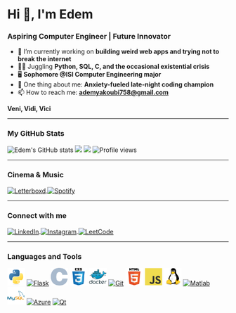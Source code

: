 # Hi 👋, I'm Edem

### Aspiring Computer Engineer | Future Innovator

- 🔭 I’m currently working on **building weird web apps and trying not to break the internet**
- 🤹‍♂️ Juggling **Python, SQL, C, and the occasional existential crisis**
- 🖥️ **Sophomore @ISI Computer Engineering major**
- 💬 One thing about me: **Anxiety-fueled late-night coding champion**
- 📫 How to reach me: **ademyakoubi758@gmail.com**

**Veni, Vidi, Vici**

---

### My GitHub Stats

<p align="left">
  <img src="https://github-readme-stats.vercel.app/api?username=edemyakoubi&show_icons=true&theme=radical" alt="Edem's GitHub stats" />
  <img src="https://github-readme-activity-graph.vercel.app/graph?username=edemyakoubi&theme=dark"/>
  <img src="https://github-readme-stats.vercel.app/api/top-langs/?username=edemyakoubi&layout=compact&theme=radical" />
  <img src="https://komarev.com/ghpvc/?username=edemyakoubi&style=flat-square&color=blue" alt="Profile views" />
</p>

---

### Cinema & Music

<p align="left">
  <a href="https://letterboxd.com/tealheart2006" target="_blank">
    <img align="center" src="https://a.ltrbxd.com/logos/letterboxd-decal-dots-pos-rgb.svg" alt="Letterboxd" height="30" width="40"/>
  </a>
  <a href="https://open.spotify.com/user/31e57odr3gsfzkqbrhmfr7hu4wme" target="_blank">
    <img align="center" src="https://cdn.worldvectorlogo.com/logos/spotify-2.svg" alt="Spotify" height="30" width="40"/>
  </a>
</p>

---

### Connect with me

<p align="left">
  <a href="https://linkedin.com/in/edem-yakoubi" target="_blank">
    <img align="center" src="https://raw.githubusercontent.com/rahuldkjain/github-profile-readme-generator/master/src/images/icons/Social/linked-in-alt.svg" alt="LinkedIn" height="30" width="40"/>
  </a>
  <a href="https://instagram.com/edem_yakoubi" target="_blank">
    <img align="center" src="https://raw.githubusercontent.com/rahuldkjain/github-profile-readme-generator/master/src/images/icons/Social/instagram.svg" alt="Instagram" height="30" width="40"/>
  </a>
  <a href="https://www.leetcode.com/meda_deyi2006" target="_blank">
    <img align="center" src="https://raw.githubusercontent.com/rahuldkjain/github-profile-readme-generator/master/src/images/icons/Social/leet-code.svg" alt="LeetCode" height="30" width="40"/>
  </a>
</p>

---

### Languages and Tools

<p align="left">
  <a href="https://www.python.org" target="_blank"><img src="https://raw.githubusercontent.com/devicons/devicon/master/icons/python/python-original.svg" alt="Python" width="40" height="40"/></a>
  <a href="https://flask.palletsprojects.com/" target="_blank"><img src="https://upload.wikimedia.org/wikipedia/commons/3/3c/Flask_logo.svg" alt="Flask" width="40" height="40"/></a>
  <a href="https://www.cprogramming.com/" target="_blank"><img src="https://raw.githubusercontent.com/devicons/devicon/master/icons/c/c-original.svg" alt="C" width="40" height="40"/></a>
  <a href="https://www.w3schools.com/css/" target="_blank"><img src="https://raw.githubusercontent.com/devicons/devicon/master/icons/css3/css3-original-wordmark.svg" alt="CSS3" width="40" height="40"/></a>
  <a href="https://www.docker.com/" target="_blank"><img src="https://raw.githubusercontent.com/devicons/devicon/master/icons/docker/docker-original-wordmark.svg" alt="Docker" width="40" height="40"/></a>
  <a href="https://git-scm.com/" target="_blank"><img src="https://www.vectorlogo.zone/logos/git-scm/git-scm-icon.svg" alt="Git" width="40" height="40"/></a>
  <a href="https://www.w3.org/html/" target="_blank"><img src="https://raw.githubusercontent.com/devicons/devicon/master/icons/html5/html5-original-wordmark.svg" alt="HTML5" width="40" height="40"/></a>
  <a href="https://developer.mozilla.org/en-US/docs/Web/JavaScript" target="_blank"><img src="https://raw.githubusercontent.com/devicons/devicon/master/icons/javascript/javascript-original.svg" alt="JavaScript" width="40" height="40"/></a>
  <a href="https://www.linux.org/" target="_blank"><img src="https://raw.githubusercontent.com/devicons/devicon/master/icons/linux/linux-original.svg" alt="Linux" width="40" height="40"/></a>
  <a href="https://www.mathworks.com/" target="_blank"><img src="https://upload.wikimedia.org/wikipedia/commons/2/21/Matlab_Logo.png" alt="Matlab" width="40" height="40"/></a>
  <a href="https://www.mysql.com/" target="_blank"><img src="https://raw.githubusercontent.com/devicons/devicon/master/icons/mysql/mysql-original-wordmark.svg" alt="MySQL" width="40" height="40"/></a>
  <a href="https://azure.microsoft.com/en-in/" target="_blank"><img src="https://www.vectorlogo.zone/logos/microsoft_azure/microsoft_azure-icon.svg" alt="Azure" width="40" height="40"/></a>
  <a href="https://www.qt.io/" target="_blank"><img src="https://upload.wikimedia.org/wikipedia/commons/0/0b/Qt_logo_2016.svg" alt="Qt" width="40" height="40"/></a>
</p>
